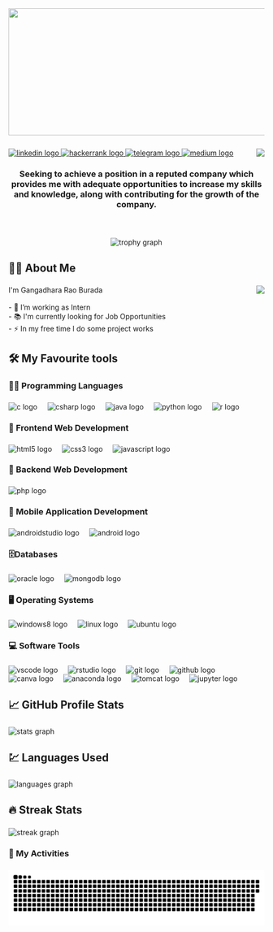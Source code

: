 <div align="center">
  <img height="250" width ="1000" src="https://github.com/veerabadhreswara/veerabadhreswara/blob/main/Blue%20Minimalist%20Profile%20LinkedIn%20Banner.png"  />
</div>

###

<img align="right" src="https://visitor-badge.laobi.icu/badge?page_id=veerabadhreswara.veerabadhreswara&left_text=Visitors"  />

###

<div align="left">
  <a href="https://in.linkedin.com/in/gangadhararaoburada" target="_blank">
    <img src="https://img.shields.io/static/v1?message=LinkedIn&logo=linkedin&label=&color=0077B5&logoColor=white&labelColor=&style=flat" height="" alt="linkedin logo"  />
  </a>
  <a href="https://hackerrank.com/veerabadhrapoly1" target="_blank">
    <img src="https://img.shields.io/static/v1?message=HackerRank&logo=hackerrank&label=&color=2EC866&logoColor=white&labelColor=&style=flat" height="" alt="hackerrank logo"  />
  </a>
  <a href="https://t.me/gangadhararaoburada" target="_blank">
    <img src="https://img.shields.io/static/v1?message=Telegram&logo=telegram&label=&color=2CA5E0&logoColor=white&labelColor=&style=flat" height="" alt="telegram logo"  />
  </a>
  <a href="https://medium.com/@gangadhararaoburada" target="_blank">
    <img src="https://img.shields.io/static/v1?message=Medium&logo=medium&label=&color=12100E&logoColor=white&labelColor=&style=flat" height="" alt="medium logo"  />
  </a>
</div>

###

<h3 align="center">Seeking to achieve a position in a reputed company which provides me with adequate opportunities to increase my skills and knowledge, along with contributing for the growth of the company.</h3> <br/>

###

<div align="center">
  <img src="https://github-profile-trophy.vercel.app?username=veerabadhreswara&theme=juicyfresh&column=-1&row=1&margin-w=5&margin-h=5&no-bg=false&no-frame=false&order=4" height="150" alt="trophy graph"  />
</div>

###

<h2 align="left">👩‍💻  About Me</h2>

###

<img align="right" height="150" src="https://github.com/veerabadhreswara/veerabadhreswara/blob/main/studying.jpg"  />

###

<p align="left">I'm Gangadhara Rao Burada<br><br>- 🔭 I’m working as Intern<br>- 📚 I'm currently looking for Job Opportunities <br>- ⚡ In my free time I do some project works</p>

###

<h2 align="left">🛠 My Favourite tools</h2>

###

<h3 align="left">👨‍💻 Programming Languages</h3>

###

<div align="left">
  <img src="https://cdn.jsdelivr.net/gh/devicons/devicon/icons/c/c-original.svg" height="40" alt="c logo"  />
  <img width="12" />
  <img src="https://cdn.jsdelivr.net/gh/devicons/devicon/icons/csharp/csharp-original.svg" height="40" alt="csharp logo"  />
  <img width="12" />
  <img src="https://cdn.jsdelivr.net/gh/devicons/devicon/icons/java/java-original.svg" height="40" alt="java logo"  />
  <img width="12" />
  <img src="https://cdn.jsdelivr.net/gh/devicons/devicon/icons/python/python-original.svg" height="40" alt="python logo"  />
  <img width="12" />
  <img src="https://cdn.jsdelivr.net/gh/devicons/devicon/icons/r/r-original.svg" height="40" alt="r logo"  />
</div>

###

<h3 align="left">🧰 Frontend Web Development</h3>

###

<div align="left">
  <img src="https://cdn.jsdelivr.net/gh/devicons/devicon/icons/html5/html5-original.svg" height="40" alt="html5 logo"  />
  <img width="12" />
  <img src="https://cdn.jsdelivr.net/gh/devicons/devicon/icons/css3/css3-original.svg" height="40" alt="css3 logo"  />
  <img width="12" />
  <img src="https://cdn.jsdelivr.net/gh/devicons/devicon/icons/javascript/javascript-original.svg" height="40" alt="javascript logo"  />
</div>

###

<h3 align="left">🌃 Backend Web Development</h3>

###

<div align="left">
  <img src="https://cdn.jsdelivr.net/gh/devicons/devicon/icons/php/php-original.svg" height="40" alt="php logo"  />
</div>

###

<h3 align="left">📱 Mobile Application Development</h3>

###

<div align="left">
  <img src="https://cdn.jsdelivr.net/gh/devicons/devicon/icons/androidstudio/androidstudio-original.svg" height="40" alt="androidstudio logo"  />
  <img width="12" />
  <img src="https://cdn.jsdelivr.net/gh/devicons/devicon/icons/android/android-original.svg" height="40" alt="android logo"  />
</div>

###

<h3 align="left">🗄️Databases</h3>

###

<div align="left">
  <img src="https://cdn.jsdelivr.net/gh/devicons/devicon/icons/oracle/oracle-original.svg" height="40" alt="oracle logo"  />
  <img width="12" />
  <img src="https://cdn.jsdelivr.net/gh/devicons/devicon/icons/mongodb/mongodb-original.svg" height="40" alt="mongodb logo"  />
</div>

###

<h3 align="left">🖥️ Operating Systems</h3>

###

<div align="left">
  <img src="https://cdn.jsdelivr.net/gh/devicons/devicon/icons/windows8/windows8-original.svg" height="40" alt="windows8 logo"  />
  <img width="12" />
  <img src="https://cdn.jsdelivr.net/gh/devicons/devicon/icons/linux/linux-original.svg" height="40" alt="linux logo"  />
  <img width="12" />
  <img src="https://cdn.jsdelivr.net/gh/devicons/devicon/icons/ubuntu/ubuntu-plain.svg" height="40" alt="ubuntu logo"  />
</div>

###

<h3 align="left">💻 Software Tools</h3>

###

<div align="left">
  <img src="https://cdn.jsdelivr.net/gh/devicons/devicon/icons/vscode/vscode-original.svg" height="40" alt="vscode logo"  />
  <img width="12" />
  <img src="https://cdn.jsdelivr.net/gh/devicons/devicon/icons/rstudio/rstudio-original.svg" height="40" alt="rstudio logo"  />
  <img width="12" />
  <img src="https://cdn.jsdelivr.net/gh/devicons/devicon/icons/git/git-original.svg" height="40" alt="git logo"  />
  <img width="12" />
  <img src="https://cdn.jsdelivr.net/gh/devicons/devicon/icons/github/github-original.svg" height="40" alt="github logo"  />
  <img width="12" />
  <img src="https://cdn.jsdelivr.net/gh/devicons/devicon/icons/canva/canva-original.svg" height="40" alt="canva logo"  />
  <img width="12" />
  <img src="https://cdn.jsdelivr.net/gh/devicons/devicon/icons/anaconda/anaconda-original.svg" height="40" alt="anaconda logo"  />
  <img width="12" />
  <img src="https://cdn.jsdelivr.net/gh/devicons/devicon/icons/tomcat/tomcat-original.svg" height="40" alt="tomcat logo"  />
  <img width="12" />
  <img src="https://cdn.jsdelivr.net/gh/devicons/devicon/icons/jupyter/jupyter-original.svg" height="40" alt="jupyter logo"  />
</div>

###

<h2 align="left">📈 GitHub Profile Stats</h2>

###

<div align="left">
  <img src="https://github-readme-stats.vercel.app/api?username=veerabadhreswara&hide_title=false&hide_rank=false&show_icons=true&include_all_commits=true&count_private=true&disable_animations=false&theme=panda&locale=en&hide_border=false&order=1" height="250" alt="stats graph"  />
</div>

###

<h2 align="left">💹 Languages  Used</h2>

###

<div align="left">
  <img src="https://github-readme-stats.vercel.app/api/top-langs?username=veerabadhreswara&locale=en&hide_title=false&layout=compact&card_width=320&langs_count=5&theme=blueberry&hide_border=false&order=2" height="170" alt="languages graph"  />
</div>

###

<h2 align="left">🔥 Streak Stats</h2>

###

<div align="left">
  <img src="https://streak-stats.demolab.com?user=veerabadhreswara&locale=en&mode=daily&theme=dark&hide_border=false&border_radius=5&order=3" height="230" alt="streak graph"  />
</div>

###

<h3 align="left">🚵 My Activities</h3>

###

<img src="https://raw.githubusercontent.com/veerabadhreswara/veerabadhreswara/output/snake.svg" alt="Snake animation" />

###
